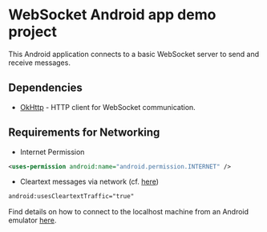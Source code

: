 # WebSocket Android app demo project

This Android application connects to a basic WebSocket server to send and receive messages.

## Dependencies

- [OkHttp](https://square.github.io/okhttp/) - HTTP client for WebSocket communication.

## Requirements for Networking
- Internet Permission
```xml
<uses-permission android:name="android.permission.INTERNET" />
```
- Cleartext messages via network (cf. [here](https://stackoverflow.com/questions/45940861/android-8-cleartext-http-traffic-not-permitted))
```xml 
android:usesCleartextTraffic="true"
```



Find details on how to connect to the localhost machine from an Android emulator [here](https://developer.android.com/studio/run/emulator-networking).

